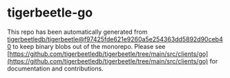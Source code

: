 # tigerbeetle-go
This repo has been automatically generated from [tigerbeetledb/tigerbeetle@f97425fde621e9260a5e254363dd5892d90ceb40](https://github.com/tigerbeetledb/tigerbeetle/commit/f97425fde621e9260a5e254363dd5892d90ceb40) to keep binary blobs out of the monorepo. Please see [https://github.com/tigerbeetledb/tigerbeetle/tree/main/src/clients/go](https://github.com/tigerbeetledb/tigerbeetle/tree/main/src/clients/go) for documentation and contributions.
